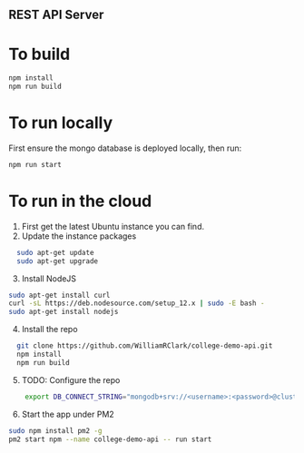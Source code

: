 ## REST API Server

# To build
```bash
npm install
npm run build
```

# To run locally
First ensure the mongo database is deployed locally, then run: 
```bash
npm run start
```

# To run in the cloud
1.  First get the latest Ubuntu instance you can find.
2.  Update the instance packages
```bash
  sudo apt-get update
  sudo apt-get upgrade
```

3.  Install NodeJS
```bash
sudo apt-get install curl
curl -sL https://deb.nodesource.com/setup_12.x | sudo -E bash -
sudo apt-get install nodejs
```

4.  Install the repo
```bash
  git clone https://github.com/WilliamRClark/college-demo-api.git
  npm install
  npm run build
```

5.  TODO: Configure the repo
```bash
    export DB_CONNECT_STRING="mongodb+srv://<username>:<password>@cluster0.2xjwj.mongodb.net/<dbname>?retryWrites=true&w=majority"
```

6.  Start the app under PM2
```bash
sudo npm install pm2 -g
pm2 start npm --name college-demo-api -- run start
```

